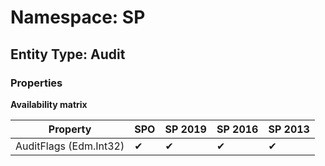 # Namespace: SP

## Entity Type: Audit

### Properties

**Availability matrix**

Property | SPO | SP 2019 | SP 2016 | SP 2013
----------|-----|---------|---------|--------
AuditFlags (Edm.Int32) | ✔ | ✔ | ✔ | ✔

